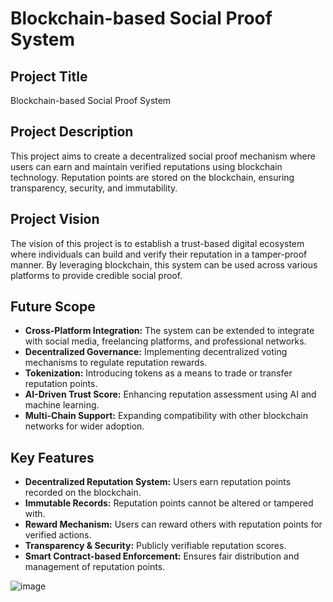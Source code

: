 # Blockchain-based Social Proof System

## Project Title
Blockchain-based Social Proof System

## Project Description
This project aims to create a decentralized social proof mechanism where users can earn and maintain verified reputations using blockchain technology. Reputation points are stored on the blockchain, ensuring transparency, security, and immutability.

## Project Vision
The vision of this project is to establish a trust-based digital ecosystem where individuals can build and verify their reputation in a tamper-proof manner. By leveraging blockchain, this system can be used across various platforms to provide credible social proof.

## Future Scope
- **Cross-Platform Integration:** The system can be extended to integrate with social media, freelancing platforms, and professional networks.
- **Decentralized Governance:** Implementing decentralized voting mechanisms to regulate reputation rewards.
- **Tokenization:** Introducing tokens as a means to trade or transfer reputation points.
- **AI-Driven Trust Score:** Enhancing reputation assessment using AI and machine learning.
- **Multi-Chain Support:** Expanding compatibility with other blockchain networks for wider adoption.

## Key Features
- **Decentralized Reputation System:** Users earn reputation points recorded on the blockchain.
- **Immutable Records:** Reputation points cannot be altered or tampered with.
- **Reward Mechanism:** Users can reward others with reputation points for verified actions.
- **Transparency & Security:** Publicly verifiable reputation scores.
- **Smart Contract-based Enforcement:** Ensures fair distribution and management of reputation points.

![image](https://github.com/user-attachments/assets/7ff31330-37c3-4c1b-b389-5010c3913f00)

```

